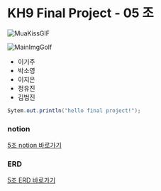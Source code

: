 # KH9 Final Project - 05 조 
![MuaKissGIF](https://user-images.githubusercontent.com/63634220/171343133-247e24e2-fdfa-4994-8cb4-087ecabca7c1.gif)

![MainImgGolf](https://images.unsplash.com/photo-1584837140804-599306fb37f9?ixlib=rb-1.2.1&ixid=MnwxMjA3fDB8MHxwaG90by1wYWdlfHx8fGVufDB8fHx8&auto=format&fit=crop&w=2670&q=80)
- 이기주
- 박소영
- 이지은
- 정유진
- 김범진
```java
Sytem.out.println("hello final project!");
```

### notion 
[5조 notion 바로가기](https://spiced-gastonia-d44.notion.site/final_project-5d1fd416f1a84f23a75ea36771684300)

### ERD
[5조 ERD 바로가기](https://www.erdcloud.com/d/mCpGvDQKbQMatiYB7)


